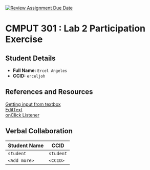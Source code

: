 [![Review Assignment Due Date](https://classroom.github.com/assets/deadline-readme-button-22041afd0340ce965d47ae6ef1cefeee28c7c493a6346c4f15d667ab976d596c.svg)](https://classroom.github.com/a/4btn9xaF)
# CMPUT 301 : Lab 2 Participation Exercise

## Student Details

- **Full Name:** `Ercel Angeles`
- **CCID:** `erceljoh`

## References and Resources

[Getting input from textbox](https://www.youtube.com/watch?v=tZvjSl9dswg)  
[EditText](https://www.youtube.com/watch?v=-Yelywy0idc)  
[onClick Listener](https://www.youtube.com/watch?v=fqfv6gOZZhY)  

## Verbal Collaboration

| Student Name | CCID      |
| ------------ | --------- |
| `student`    | `student` |
| `<Add more>` | `<CCID>`  |

